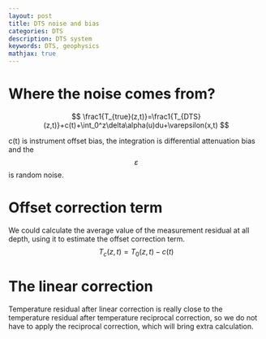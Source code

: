 ```yaml
---
layout: post
title: DTS noise and bias
categories: DTS
description: DTS system
keywords: DTS, geophysics
mathjax: true
---
```

# Where the noise comes from?

$$
\frac1{T_{true}(z,t)}=\frac1{T_{DTS}(z,t)}+c(t)+\int_0^z\delta\alpha(u)du+\varepsilon(x,t)
$$

c(t) is instrument offset bias, the integration is differential attenuation bias and the $$\varepsilon$$ is random noise.

# Offset correction term

We could calculate the average value of the measurement residual at all depth, using it to estimate the offset correction term. 
$$
T_c(z,t) = T_0(z,t) -c(t)
$$

# The linear correction 

Temperature residual after linear correction  is really close to the temperature residual after temperature reciprocal correction, so we do not have to apply the reciprocal correction, which will bring extra calculation. 
